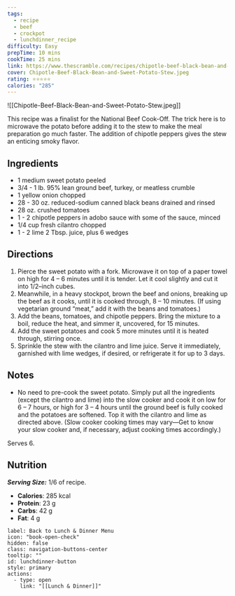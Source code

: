 ```yaml
---
tags:
  - recipe
  - beef
  - crockpot
  - lunchdinner_recipe
difficulty: Easy
prepTime: 10 mins
cookTime: 25 mins
link: https://www.thescramble.com/recipes/chipotle-beef-black-bean-and-sweet-potato-stew/?srsltid=AfmBOormlDzIn0CbQQpUEPAFDp55pJWYPdtXC3hh_iIkgCEHb7FAn74F
cover: Chipotle-Beef-Black-Bean-and-Sweet-Potato-Stew.jpeg
rating: ⭐️⭐️⭐️⭐️⭐️
calories: "285"
---
```


![[Chipotle-Beef-Black-Bean-and-Sweet-Potato-Stew.jpeg]]

This recipe was a finalist for the National Beef Cook-Off. The trick here is to microwave the potato before adding it to the stew to make the meal preparation go much faster. The addition of chipotle peppers gives the stew an enticing smoky flavor.

## Ingredients
- 1 medium sweet potato peeled
- 3/4 - 1 lb. 95% lean ground beef, turkey, or meatless crumble
- 1 yellow onion chopped
- 28 - 30 oz. reduced-sodium canned black beans drained and rinsed
- 28 oz. crushed tomatoes
- 1 - 2 chipotle peppers in adobo sauce with some of the sauce, minced
- 1/4 cup fresh cilantro chopped
- 1 - 2 lime 2 Tbsp. juice, plus 6 wedges


## Directions
1. Pierce the sweet potato with a fork. Microwave it on top of a paper towel on high for 4 – 6 minutes until it is tender. Let it cool slightly and cut it into 1/2–inch cubes.
2. Meanwhile, in a heavy stockpot, brown the beef and onions, breaking up the beef as it cooks, until it is cooked through, 8 – 10 minutes. (If using vegetarian ground “meat,” add it with the beans and tomatoes.)
3. Add the beans, tomatoes, and chipotle peppers. Bring the mixture to a boil, reduce the heat, and simmer it, uncovered, for 15 minutes.
4. Add the sweet potatoes and cook 5 more minutes until it is heated through, stirring once.
5. Sprinkle the stew with the cilantro and lime juice. Serve it immediately, garnished with lime wedges, if desired, or refrigerate it for up to 3 days.

## Notes
- No need to pre-cook the sweet potato. Simply put all the ingredients (except the cilantro and lime) into the slow cooker and cook it on low for 6 – 7 hours, or high for 3 – 4 hours until the ground beef is fully cooked and the potatoes are softened. Top it with the cilantro and lime as directed above. (Slow cooker cooking times may vary—Get to know your slow cooker and, if necessary, adjust cooking times accordingly.)

Serves 6.
## Nutrition
***Serving Size:*** 1/6 of recipe.
- **Calories**: 285 kcal
- **Protein**: 23 g
- **Carbs**: 42 g
- **Fat**: 4 g


```meta-bind-button
label: Back to Lunch & Dinner Menu
icon: "book-open-check"
hidden: false
class: navigation-buttons-center
tooltip: ""
id: lunchdinner-button
style: primary
actions:
  - type: open
    link: "[[Lunch & Dinner]]"

```
 
